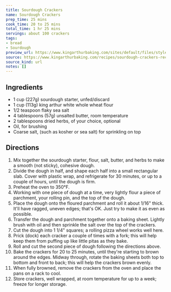```yaml
---
title: Sourdough Crackers
name: Sourdough Crackers
prep_time: 25 mins
cook_time: 20 to 25 mins
total_time: 1 hr 25 mins
servings: about 100 crackers
tags:
- bread
- Sourdough
preview_url: https://www.kingarthurbaking.com/sites/default/files/styles/featured_image/public/2021-07/sourdough-crackers.jpg?itok=-K3PkmPp
source: https://www.kingarthurbaking.com/recipes/sourdough-crackers-recipe
source_kind: url
notes: []
---
```


## Ingredients
- 1 cup (227g) sourdough starter, unfed/discard
- 1 cup (113g) king arthur white whole wheat flour
- 1/2 teaspoon flaky sea salt
- 4 tablespoons (57g) unsalted butter, room temperature
- 2 tablespoons dried herbs, of your choice, optional
- Oil, for brushing
- Coarse salt, (such as kosher or sea salt) for sprinkling on top


## Directions
1. Mix together the sourdough starter, flour, salt, butter, and herbs to make a smooth (not sticky), cohesive dough.
2. Divide the dough in half, and shape each half into a small rectangular slab. Cover with plastic wrap, and refrigerate for 30 minutes, or up to a couple of hours, until the dough is firm.
3. Preheat the oven to 350°F.
4. Working with one piece of dough at a time, very lightly flour a piece of parchment, your rolling pin, and the top of the dough.
5. Place the dough onto the floured parchment and roll it about 1/16" thick. It'll have ragged, uneven edges; that's OK. Just try to make it as even as possible.
6. Transfer the dough and parchment together onto a baking sheet. Lightly brush with oil and then sprinkle the salt over the top of the crackers.
7. Cut the dough into 1 1/4" squares; a rolling pizza wheel works well here.
8. Prick (dock) each cracker a couple of times with a fork; this will help keep them from puffing up like little pitas as they bake.
9. Roll and cut the second piece of dough following the directions above.
10. Bake the crackers for 20 to 25 minutes, until they're starting to brown around the edges. Midway through, rotate the baking sheets both top to bottom and front to back; this will help the crackers brown evenly.
11. When fully browned, remove the crackers from the oven and place the pans on a rack to cool.
12. Store crackers, well wrapped, at room temperature for up to a week; freeze for longer storage.
